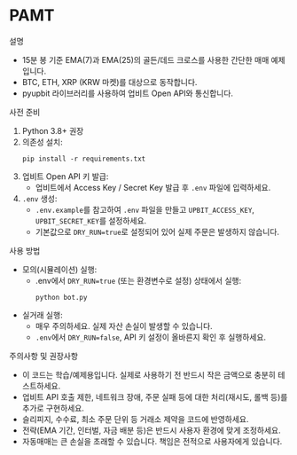 # PAMT

설명
- 15분 봉 기준 EMA(7)과 EMA(25)의 골든/데드 크로스를 사용한 간단한 매매 예제입니다.
- BTC, ETH, XRP (KRW 마켓)를 대상으로 동작합니다.
- pyupbit 라이브러리를 사용하여 업비트 Open API와 통신합니다.

사전 준비
1. Python 3.8+ 권장
2. 의존성 설치:
   ```
   pip install -r requirements.txt
   ```
3. 업비트 Open API 키 발급:
   - 업비트에서 Access Key / Secret Key 발급 후 `.env` 파일에 입력하세요.
4. `.env` 생성:
   - `.env.example`를 참고하여 `.env` 파일을 만들고 `UPBIT_ACCESS_KEY`, `UPBIT_SECRET_KEY`를 설정하세요.
   - 기본값으로 `DRY_RUN=true`로 설정되어 있어 실제 주문은 발생하지 않습니다.

사용 방법
- 모의(시뮬레이션) 실행:
  - .env에서 `DRY_RUN=true` (또는 환경변수로 설정) 상태에서 실행:
    ```
    python bot.py
    ```
- 실거래 실행:
  - 매우 주의하세요. 실제 자산 손실이 발생할 수 있습니다.
  - `.env`에서 `DRY_RUN=false`, API 키 설정이 올바른지 확인 후 실행하세요.

주의사항 및 권장사항
- 이 코드는 학습/예제용입니다. 실제로 사용하기 전 반드시 작은 금액으로 충분히 테스트하세요.
- 업비트 API 호출 제한, 네트워크 장애, 주문 실패 등에 대한 처리(재시도, 롤백 등)를 추가로 구현하세요.
- 슬리피지, 수수료, 최소 주문 단위 등 거래소 제약을 코드에 반영하세요.
- 전략(EMA 기간, 인터벌, 자금 배분 등)은 반드시 사용자 환경에 맞게 조정하세요.
- 자동매매는 큰 손실을 초래할 수 있습니다. 책임은 전적으로 사용자에게 있습니다.
